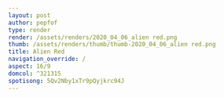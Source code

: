 ```yaml
---
layout: post
author: pepfof
type: render
render: /assets/renders/2020_04_06_alien red.png
thumb: /assets/renders/thumb/thumb-2020_04_06_alien red.png
title: Alien Red
navigation_override: /
aspect: 16/9
domcol: ^321315
spotisong: 5Qv2Nby1xTr9pQyjkrc94J
---
```


<!--USER BEGIN 1-->

<!--USER END 1-->

<!--more-->
<!--USER BEGIN 2-->

<!--USER END 2-->

